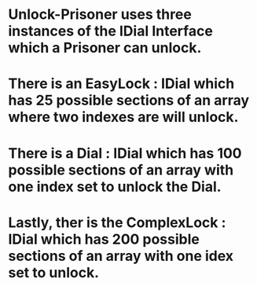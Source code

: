 # Unlock-Prisoner uses three instances of the IDial Interface which a Prisoner can unlock.
# There is an EasyLock : IDial which has 25 possible sections of an array where two indexes are will unlock.
# There is a Dial : IDial which has 100 possible sections of an array with one index set to unlock the Dial.
# Lastly, ther is the ComplexLock : IDial which has 200 possible sections of an array with one idex set to unlock.
